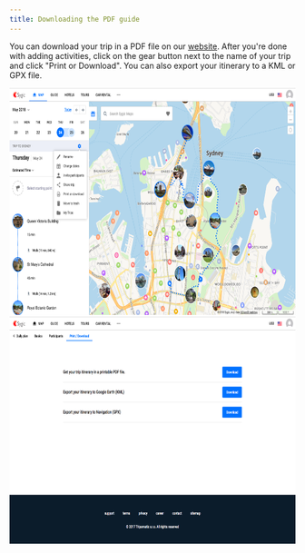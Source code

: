 ```yaml
---
title: Downloading the PDF guide
---
```


You can download your trip in a PDF file on our [website](http://maps.sygic.com). After you're done with adding activities, click on the gear button next to the name of your trip and click "Print or Download". You can also export your itinerary to a KML or GPX file.
<div><img src="/assets/3-sygic-travel/5-on-the-road/4-downloading-the-pdf-guide/name1.png" alt="" title="null" height=400 /></div>
<div><img src="/assets/3-sygic-travel/5-on-the-road/4-downloading-the-pdf-guide/pdf1.png" alt="" title="null" height=400 /></div>





